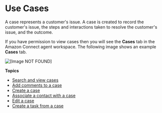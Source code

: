 # Use Cases<a name="use-cases"></a>

A case represents a customer's issue\. A case is created to record the customer's issue, the steps and interactions taken to resolve the customer's issue, and the outcome\.

If you have permission to view cases then you will see the **Cases** tab in the Amazon Connect agent workspace\. The following image shows an example **Cases** tab\.

![\[Image NOT FOUND\]](http://docs.aws.amazon.com/connect/latest/adminguide/images/cm-cases-tab.png)

**Topics**
+ [Search and view cases](search-cases.md)
+ [Add comments to a case](cm-comments.md)
+ [Create a case](create-cases.md)
+ [Associate a contact with a case](associatecontactandcase.md)
+ [Edit a case](cm-editcases.md)
+ [Create a task from a case](create-task-from-case.md)